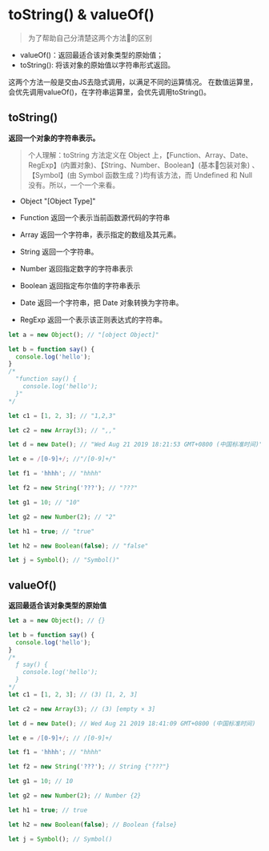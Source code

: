 # toString() & valueOf()

> 为了帮助自己分清楚这两个方法的区别

- valueOf()：返回最适合该对象类型的原始值；
- toString(): 将该对象的原始值以字符串形式返回。

这两个方法一般是交由JS去隐式调用，以满足不同的运算情况。
在数值运算里，会优先调用valueOf()，在字符串运算里，会优先调用toString()。

## toString()

**返回一个对象的字符串表示。**

> 个人理解：toString 方法定义在 Object 上，【Function、Array、Date、RegExp】(内置对象)、【String、Number、Boolean】(基本包装对象) 、【Symbol】(由 Symbol 函数生成？)均有该方法，而 Undefined 和 Null 没有。所以，一个一个来看。

- Object "[Object Type]"

- Function 返回一个表示当前函数源代码的字符串

- Array 返回一个字符串，表示指定的数组及其元素。

- String 返回一个字符串。

- Number 返回指定数字的字符串表示

- Boolean 返回指定布尔值的字符串表示

- Date 返回一个字符串，把 Date 对象转换为字符串。

- RegExp 返回一个表示该正则表达式的字符串。

```javascript
let a = new Object(); // "[object Object]"

let b = function say() {
  console.log('hello');
}
/*
  "function say() {
    console.log('hello');
  }"
*/

let c1 = [1, 2, 3]; // "1,2,3"

let c2 = new Array(3); // ",,"

let d = new Date(); // "Wed Aug 21 2019 18:21:53 GMT+0800 (中国标准时间)"

let e = /[0-9]+/; //"/[0-9]+/"

let f1 = 'hhhh'; // "hhhh"

let f2 = new String('???'); // "???"

let g1 = 10; // "10"

let g2 = new Number(2); // "2"

let h1 = true; // "true"

let h2 = new Boolean(false); // "false"

let j = Symbol(); // "Symbol()"
```

## valueOf()

**返回最适合该对象类型的原始值**

```javascript
let a = new Object(); // {}

let b = function say() {
  console.log('hello');
}
/*
  ƒ say() {
    console.log('hello');
  }
*/
let c1 = [1, 2, 3]; // (3) [1, 2, 3]

let c2 = new Array(3); // (3) [empty × 3]

let d = new Date(); // Wed Aug 21 2019 18:41:09 GMT+0800 (中国标准时间)

let e = /[0-9]+/; // /[0-9]+/

let f1 = 'hhhh'; // "hhhh"

let f2 = new String('???'); // String {"???"}

let g1 = 10; // 10

let g2 = new Number(2); // Number {2}

let h1 = true; // true

let h2 = new Boolean(false); // Boolean {false}

let j = Symbol(); // Symbol()
```

<!-- 
个人认为之后的比较没有意义，可直接看数据类型转换。 ## 比较

这两个方法一般是交由JS去隐式调用，以满足不同的运算情况。
在数值运算里，会优先调用 valueOf()，在字符串运算里，会优先调用 toString()。

```javascript
let e2 = {
  n : 2,
  toString: function (){
    console.log('this is toString')
    return this.n
  },
  valueOf: function(){
    console.log('this is valueOf')
    return this.n*2
  }
}
alert(e2) //  2  this is toString
alert(+e2)  // 4 this is valueOf
alert('' + e2) // 4 this is valueOf
alert(String(e2)) // 2 this is toString
alert(Number(e2)) // 4 this is valueOf
alert(e2 == '4') // true  this is valueOf
alert(e2 === 4) // false === 操作符不进行隐式转换
```

第三个之所以会调用valueOf是因为，在有运算操作符的情况下，对象默认走 ToPrimitive，而 e2 不是 Date 对象，默认先走 valueOf。

```javascript
let e3 = {
  n : 2,
  toString : function (){
  console.log('this is toString')
    return this.n
  }
}
alert(e3) //  2  this is toString
alert(+e3)  // 2 this is toString
alert(''+e3) // 2 this is toString
alert(String(e3)) // 2 this is toString
alert(Number(e3)) // 2 this is toString
alert(e3 == '2') // true this is toString
alert(e3 === 2) // false === 操作符不进行隐式转换
```
再看这个例子，发现改写了 toString，所有默认都走 toString，那改写 valueOf 呢？

```javascript
let e4 = {
  n : 2,
  valueOf : function (){
  console.log('this is valueOf')
    return this.n*2
  }
}
alert(e4) //  [Object object]
alert(+e4)  // 4 this is valueOf
alert(''+e4) // 4 this is valueOf
alert(String(e4)) // [Object object]
alert(Number(e4)) // 4 this is valueOf
alert(e3 == '2') // false this is valueOf
alert(e3 === 2) // false === 操作符不进行隐式转换
```

发现 String 和第一个还是走的 toString（从 Object 上继承下来的）,而其他的都走 valueOf，除了最后一个。

那假如把默认的 toString 去了。

```javascript
Object.prototype.toString = null;

let e4 = {
  n : 2,
  valueOf : function (){
  console.log('this is valueOf')
    return this.n*2
  }
}
alert(e4) //  4 this is valueOf
alert(+e4)  // 4 this is valueOf
alert(''+e4) // 4 this is valueOf
alert(String(e4)) // 4 this is valueOf
alert(Number(e4)) // 4 this is valueOf
alert(e3 == '2') // false this is valueOf
alert(e3 === 2) // false === 操作符不进行隐式转换
```

如果只重写了 toString，对象转换时会无视 valueOf 的存在来进行转换。但是，如果只重写了 valueOf 方法，在要转换为字符串的时候会优先考虑 toString 方法。在不能调用 toString 的情况下，只能让valueOf上阵了。重写会加大它们调用的优先级，而在有操作符的情况下，由于调用的是 ToPrimitive，只要对象不是 Date 类型，默认 valueOf 的优先级比 toString 高。 -->